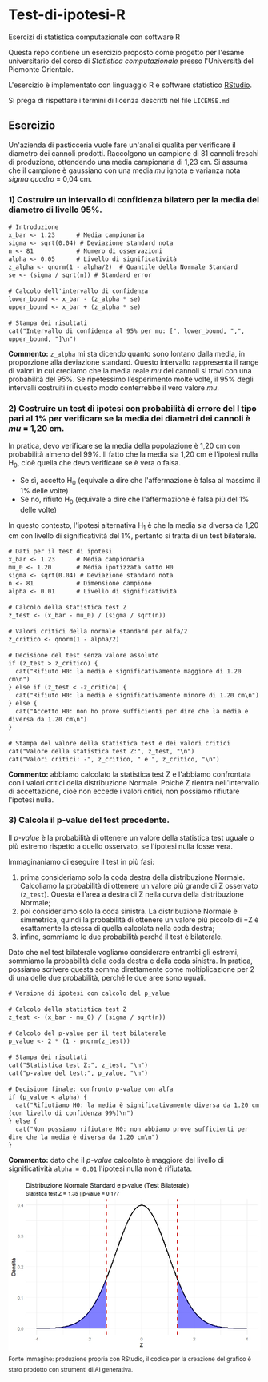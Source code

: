 # Test-di-ipotesi-R
Esercizi di statistica computazionale con software R

Questa repo contiene un esercizio proposto come progetto per l'esame universitario del corso di *Statistica computazionale* presso l'Università del Piemonte Orientale.

L'esercizio è implementato con linguaggio R e software statistico [RStudio](https://posit.co/download/rstudio-desktop/).

Si prega di rispettare i termini di licenza descritti nel file `LICENSE.md`

## Esercizio
Un'azienda di pasticceria vuole fare un'analisi qualità per verificare il diametro dei cannoli prodotti. Raccolgono un campione di 81 cannoli freschi di produzione, ottendendo una media campionaria di 1,23 cm. Si assuma che il campione è gaussiano con una media *mu* ignota e varianza nota *sigma quadro* = 0,04 cm.

### 1) Costruire un intervallo di confidenza bilatero per la media del diametro di livello 95%.
```
# Introduzione
x_bar <- 1.23      # Media campionaria
sigma <- sqrt(0.04) # Deviazione standard nota
n <- 81            # Numero di osservazioni
alpha <- 0.05      # Livello di significatività
z_alpha <- qnorm(1 - alpha/2)  # Quantile della Normale Standard
se <- (sigma / sqrt(n)) # Standard error

# Calcolo dell'intervallo di confidenza
lower_bound <- x_bar - (z_alpha * se)
upper_bound <- x_bar + (z_alpha * se)

# Stampa dei risultati
cat("Intervallo di confidenza al 95% per mu: [", lower_bound, ",", upper_bound, "]\n")
```
**Commento:** `z_alpha` mi sta dicendo quanto sono lontano dalla media, in proporzione alla deviazione standard. Questo intervallo rappresenta il range di valori in cui crediamo che la media reale *mu* dei cannoli si trovi con una probabilità del 95%. Se ripetessimo l’esperimento molte volte, il 95% degli intervalli costruiti in questo modo conterrebbe il vero valore *mu*.

### 2) Costruire un test di ipotesi con probabilità di errore del I tipo pari al 1% per verificare se la media dei diametri dei cannoli è *mu* = 1,20 cm.
In pratica, devo verificare se la media della popolazione è 1,20 cm con probabilità almeno del 99%. Il fatto che la media sia 1,20 cm è l'ipotesi nulla H<sub>0</sub>, cioè quella che devo verificare se è vera o falsa.
- Se sì, accetto H<sub>0</sub> (equivale a dire che l'affermazione è falsa al massimo il 1% delle volte)
- Se no, rifiuto H<sub>0</sub> (equivale a dire che l'affermazione è falsa più del 1% delle volte)

In questo contesto, l'ipotesi alternativa H<sub>1</sub> è che la media sia diversa da 1,20 cm con livello di significatività del 1%, pertanto si tratta di un test bilaterale.

```
# Dati per il test di ipotesi
x_bar <- 1.23      # Media campionaria
mu_0 <- 1.20       # Media ipotizzata sotto H0
sigma <- sqrt(0.04) # Deviazione standard nota
n <- 81            # Dimensione campione
alpha <- 0.01      # Livello di significatività

# Calcolo della statistica test Z
z_test <- (x_bar - mu_0) / (sigma / sqrt(n))

# Valori critici della normale standard per alfa/2
z_critico <- qnorm(1 - alpha/2)

# Decisione del test senza valore assoluto
if (z_test > z_critico) {
  cat("Rifiuto H0: la media è significativamente maggiore di 1.20 cm\n")
} else if (z_test < -z_critico) {
  cat("Rifiuto H0: la media è significativamente minore di 1.20 cm\n")
} else {
  cat("Accetto H0: non ho prove sufficienti per dire che la media è diversa da 1.20 cm\n")
}

# Stampa del valore della statistica test e dei valori critici
cat("Valore della statistica test Z:", z_test, "\n")
cat("Valori critici: -", z_critico, " e ", z_critico, "\n")
```
**Commento:** abbiamo calcolato la statistica test Z e l'abbiamo confrontata con i valori critici della distribuzione Normale. Poiché Z rientra nell'intervallo di accettazione, cioè non eccede i valori critici, non possiamo rifiutare l'ipotesi nulla.

### 3) Calcola il p-value del test precedente.
Il *p-value* è la probabilità di ottenere un valore della statistica test uguale o più estremo rispetto a quello osservato, se l'ipotesi nulla fosse vera.

Immaginaniamo di eseguire il test in più fasi:
1. prima consideriamo solo la coda destra della distribuzione Normale. Calcoliamo la probabilità di ottenere un valore più grande di Z osservato (`z_test`). Questa è l’area a destra di Z nella curva della distribuzione Normale;
2. poi consideriamo solo la coda sinistra. La distribuzione Normale è simmetrica, quindi la probabilità di ottenere un valore più piccolo di −Z è esattamente la stessa di quella calcolata nella coda destra;
3. infine, sommiamo le due probabilità perché il test è bilaterale.

Dato che nel test bilaterale vogliamo considerare entrambi gli estremi, sommiamo la probabilità della coda destra e della coda sinistra.
In pratica, possiamo scrivere questa somma direttamente come moltiplicazione per 2 di una delle due probabilità, perché le due aree sono uguali.

```
# Versione di ipotesi con calcolo del p_value

# Calcolo della statistica test Z
z_test <- (x_bar - mu_0) / (sigma / sqrt(n))

# Calcolo del p-value per il test bilaterale
p_value <- 2 * (1 - pnorm(z_test))

# Stampa dei risultati
cat("Statistica test Z:", z_test, "\n")
cat("p-value del test:", p_value, "\n")

# Decisione finale: confronto p-value con alfa
if (p_value < alpha) {
  cat("Rifiutiamo H0: la media è significativamente diversa da 1.20 cm (con livello di confidenza 99%)\n")
} else {
  cat("Non possiamo rifiutare H0: non abbiamo prove sufficienti per dire che la media è diversa da 1.20 cm\n")
}
```
**Commento:** dato che il *p-value* calcolato è maggiore del livello di significatività `alpha = 0.01` l'ipotesi nulla non è rifiutata.

![Test bilaterale con p_value](test-bilaterale_p-value.jpeg)
<sub>Fonte immagine: produzione propria con RStudio, il codice per la creazione del grafico è stato prodotto con strumenti di AI generativa.</sub>
